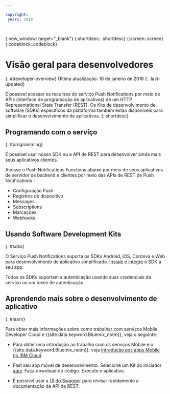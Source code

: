 ```yaml
---

copyright:
 years: 2018

---
```


{:new_window: target="_blank"}
{:shortdesc: .shortdesc}
{:screen:.screen}
{:codeblock:.codeblock}

# Visão geral para desenvolvedores
{: #developer-overview}
Última atualização: 18 de janeiro de 2018
{: .last-updated}

É possível acessar os recursos do serviço Push Notifications por meio de APIs (interface de programação de aplicativos) de um HTTP Representational State Transfer (REST). Os Kits de desenvolvimento de software (SDKs) específicos da plataforma também estão disponíveis para simplificar o desenvolvimento de aplicativos.
{: shortdesc}

## Programando com o serviço
{: #programming}

É possível usar nosso SDK ou a API de REST para desenvolver ainda mais seus aplicativos clientes.

Acesse o Push Notifications Functions abaixo por meio de seus aplicativos de servidor de backend e clientes por meio das APIs de REST de Push Notifications -

 - Configuração Push
 - Registros de dispositivo
 - Messages
 - Subscriptions
 - Marcações
 - Webhooks


## Usando Software Development Kits
{: #sdks}

O Serviço Push Notifications suporta os SDKs Android, iOS, Cordova e Web para desenvolvimento de aplicativo simplificado. [Instale e integre](install-sdk.html) o SDK a seu app. 

Todos os SDKs suportam a autenticação usando suas credenciais de serviço ou um token de autenticação.

## Aprendendo mais sobre o desenvolvimento de aplicativo
{: #learn}

Para obter mais informações sobre como trabalhar com serviços Mobile Developer Cloud e {{site.data.keyword.Bluemix_notm}}, veja o seguinte:

-   Para obter uma introdução ao trabalho com os serviços Mobile e o {{site.data.keyword.Bluemix_notm}}, veja [Introdução aos apps Mobile no IBM Cloud](/docs/services/mobile/index.html).

-   Fast seu app móvel de desenvolvimento. Selecione um Kit do iniciador [aqui](https://console.bluemix.net/developer/mobile/dashboard). Faça download do código. Execute o aplicativo.

-	É possível usar a [UI do Swagger](https://imfpush.{DomainName}/imfpush/) para revisar rapidamente a documentação da API de REST.
